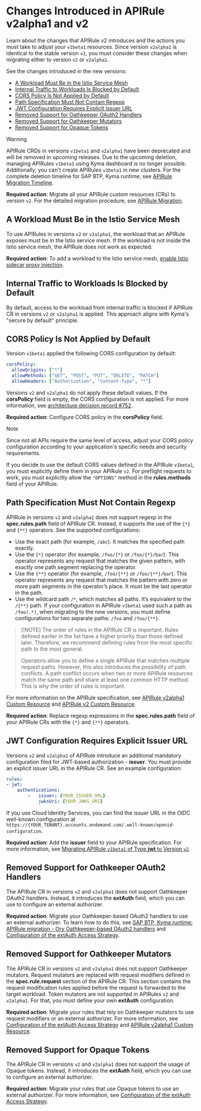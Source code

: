 # Changes Introduced in APIRule v2alpha1 and v2

Learn about the changes that APIRule v2 introduces and the actions you must take to adjust your `v1beta1` resources. Since version `v2alpha1` is identical to the stable version `v2`, you must consider these changes when migrating either to version `v2` or `v2alpha1`.

See the changes introduced in the new versions:
- [A Workload Must Be in the Istio Service Mesh](#a-workload-must-be-in-the-istio-service-mesh)
- [Internal Traffic to Workloads Is Blocked by Default](#internal-traffic-to-workloads-is-blocked-by-default)
- [CORS Policy Is Not Applied by Default](#cors-policy-is-not-applied-by-default)
- [Path Specification Must Not Contain Regexp](#path-specification-must-not-contain-regexp)
- [JWT Configuration Requires Explicit Issuer URL](#jwt-configuration-requires-explicit-issuer-url)
- [Removed Support for Oathkeeper OAuth2 Handlers](#removed-support-for-oathkeeper-oauth2-handlers)
- [Removed Support for Oathkeeper Mutators](#removed-support-for-oathkeeper-mutators)
- [Removed Support for Opaque Tokens](#removed-support-for-opaque-tokens)

> [!WARNING]
> APIRule CRDs in versions `v1beta1` and `v2alpha1` have been deprecated and will be removed in upcoming releases. Due to the upcoming deletion, managing APIRules `v1beta1` using Kyma dashboard is no longer possible. Additionally, you can't create APIRules `v1beta1` in new clusters. For the complete deletion timeline for SAP BTP, Kyma runtime, see [APIRule Migration Timeline](https://help.sap.com/docs/btp/sap-business-technology-platform/apirule-migration?locale=en-US&version=Cloud#apirule-v1beta1-migration-timeline).
> 
> **Required action**: Migrate all your APIRule custom resources (CRs) to version `v2`. For the detailed migration procedure, see [APIRule Migration](../../apirule-migration/README.md).

## A Workload Must Be in the Istio Service Mesh

To use APIRules in versions `v2` or `v2alpha1`, the workload that an APIRule exposes must be in the Istio service mesh. If the workload is not inside the Istio service mesh, the APIRule does not work as expected.

**Required action**: To add a workload to the Istio service mesh, [enable Istio sidecar proxy injection](https://kyma-project.io/#/istio/user/tutorials/01-40-enable-sidecar-injection).

## Internal Traffic to Workloads Is Blocked by Default

By default, access to the workload from internal traffic is blocked if APIRule CR in versions `v2` or `v2alpha1` is applied. This approach aligns with Kyma's "secure by default" principle. 
## CORS Policy Is Not Applied by Default

Version `v1beta1` applied the following CORS configuration by default:
```yaml
corsPolicy:
  allowOrigins: ["*"]
  allowMethods: ["GET", "POST", "PUT", "DELETE", "PATCH"]
  allowHeaders: ["Authorization", "Content-Type", "*"]
```

Versions `v2` and `v2alpha1` do not apply these default values. If the **corsPolicy** field is empty, the CORS configuration is not applied. For more information, see [architecture decision record #752](https://github.com/kyma-project/api-gateway/issues/752).

**Required action**: Configure CORS policy in the **corsPolicy** field.
> [!NOTE]
> Since not all APIs require the same level of access, adjust your CORS policy configuration according to your application's specific needs and security requirements.

If you decide to use the default CORS values defined in the APIRule `v1beta1`, you must explicitly define them in your APIRule `v2`. For preflight requests to work, you must explicitly allow the `"OPTIONS"` method in the **rules.methods** field of your APIRule.

## Path Specification Must Not Contain Regexp

APIRule in versions `v2` and `v2alpha1` does not support regexp in the **spec.rules.path** field of APIRule CR. Instead, it supports the use of the `{*}` and `{**}` operators. See the supported configurations:
- Use the exact path (for example, `/abc`). It matches the specified path exactly.
- Use the `{*}` operator (for example, `/foo/{*}` or `/foo/{*}/bar`).  This operator represents any request that matches the given pattern, with exactly one path segment replacing the operator.
- Use the `{**}` operator (for example, `/foo/{**}` or `/foo/{**}/bar`). This operator represents any request that matches the pattern with zero or more path segments in the operator’s place. It must be the last operator in the path.
- Use the wildcard path `/*`, which matches all paths. It’s equivalent to the `/{**}` path. If your configuration in APIRule `v1beta1` used such a path as `/foo(.*)`, when migrating to the new versions, you must define configurations for two separate paths: `/foo` and `/foo/{**}`.



> [!NOTE] The order of rules in the APIRule CR is important. Rules defined earlier in the list have a higher priority than those defined later. Therefore, we recommend defining rules from the most specific path to the most general.
> 
> Operators allow you to define a single APIRule that matches multiple request paths. However, this also introduces the possibility of path conflicts. A path conflict occurs when two or more APIRule resources match the same path and share at least one common HTTP method. This is why the order of rules is important.


For more information on the APIRule specification, see [APIRule v2alpha1 Custom Resource](https://kyma-project.io/#/api-gateway/user/custom-resources/apirule/v2alpha1/04-10-apirule-custom-resource) and [APIRule v2 Custom Resource](https://kyma-project.io/#/api-gateway/user/custom-resources/apirule/04-10-apirule-custom-resource).

**Required action**: Replace regexp expressions in the **spec.rules.path** field of your APIRule CRs with the `{*}` and `{**}` operators.

## JWT Configuration Requires Explicit Issuer URL

Versions `v2` and `v2alpha1` of APIRule introduce an additional mandatory configuration filed for JWT-based authorization - **issuer**. You must provide an explicit issuer URL in the APIRule CR. See an example configuration:

```yaml
rules:
- jwt:
    authentications:
        -   issuer: {YOUR_ISSUER_URL}
            jwksUri: {YOUR_JWKS_URI}
```
If you use Cloud Identity Services, you can find the issuer URL in the OIDC well-known configuration at `https://{YOUR_TENANT}.accounts.ondemand.com/.well-known/openid-configuration`.

**Required action**: Add the **issuer** field to your APIRule specification. For more information, see [Migrating APIRule `v1beta1` of Type **jwt** to Version `v2`](../../apirule-migration/01-83-migrate-jwt-v1beta1-to-v2.md).

## Removed Support for Oathkeeper OAuth2 Handlers
The APIRule CR in versions `v2` and `v2alpha1` does not support Oathkeeper OAuth2 handlers. Instead, it introduces the **extAuth** field, which you can use to configure an external authorizer.

**Required action**: Migrate your Oathkeeper-based OAuth2 handlers to use an external authorizer. To learn how to do this, see [SAP BTP, Kyma runtime: APIRule migration - Ory Oathkeeper-based OAuth2 handlers](https://community.sap.com/t5/technology-blogs-by-sap/sap-btp-kyma-runtime-apirule-migration-ory-oathkeeper-based-oauth2-handlers/ba-p/13896184) and [Configuration of the extAuth Access Strategy](https://kyma-project.io/#/api-gateway/user/custom-resources/apirule/v2alpha1/04-15-api-rule-access-strategies).

## Removed Support for Oathkeeper Mutators
The APIRule CR in versions `v2` and `v2alpha1` does not support Oathkeeper mutators. Request mutators are replaced with request modifiers defined in the **spec.rule.request** section of the APIRule CR. This section contains the request modification rules applied before the request is forwarded to the target workload. Token mutators are not supported in APIRules `v2` and `v2alpha1`. For that, you must define your own **extAuth** configuration.

**Required action**: Migrate your rules that rely on Oathkeeper mutators to use request modifiers or an external authorizer. For more information, see [Configuration of the extAuth Access Strategy](https://kyma-project.io/#/api-gateway/user/custom-resources/apirule/v2alpha1/04-15-api-rule-access-strategies) and [APIRule v2alpha1 Custom Resource](https://kyma-project.io/#/api-gateway/user/custom-resources/apirule/v2alpha1/04-10-apirule-custom-resource).

## Removed Support for Opaque Tokens

The APIRule CR in versions `v2` and `v2alpha1` does not support the usage of Opaque tokens. Instead, it introduces the **extAuth** field, which you can use to configure an external authorizer.

**Required action**: Migrate your rules that use Opaque tokens to use an external authorizer. For more information, see [Configuration of the extAuth Access Strategy](https://kyma-project.io/#/api-gateway/user/custom-resources/apirule/v2alpha1/04-15-api-rule-access-strategies).
